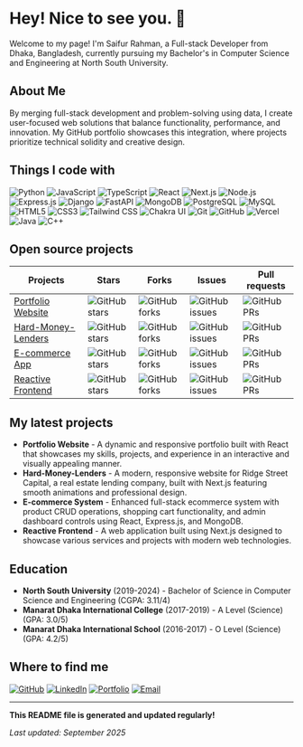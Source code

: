 # Hey! Nice to see you. 👋

Welcome to my page! I'm Saifur Rahman, a Full-stack Developer from Dhaka, Bangladesh, currently pursuing my Bachelor's in Computer Science and Engineering at North South University.

## About Me

By merging full-stack development and problem-solving using data, I create user-focused web solutions that balance functionality, performance, and innovation. My GitHub portfolio showcases this integration, where projects prioritize technical solidity and creative design.

## Things I code with

![Python](https://img.shields.io/badge/Python-3776AB?style=for-the-badge&logo=python&logoColor=white)
![JavaScript](https://img.shields.io/badge/JavaScript-F7DF1E?style=for-the-badge&logo=javascript&logoColor=black)
![TypeScript](https://img.shields.io/badge/TypeScript-007ACC?style=for-the-badge&logo=typescript&logoColor=white)
![React](https://img.shields.io/badge/React-20232A?style=for-the-badge&logo=react&logoColor=61DAFB)
![Next.js](https://img.shields.io/badge/Next.js-000000?style=for-the-badge&logo=next.js&logoColor=white)
![Node.js](https://img.shields.io/badge/Node.js-43853D?style=for-the-badge&logo=node.js&logoColor=white)
![Express.js](https://img.shields.io/badge/Express.js-404D59?style=for-the-badge)
![Django](https://img.shields.io/badge/Django-092E20?style=for-the-badge&logo=django&logoColor=white)
![FastAPI](https://img.shields.io/badge/FastAPI-005571?style=for-the-badge&logo=fastapi)
![MongoDB](https://img.shields.io/badge/MongoDB-4EA94B?style=for-the-badge&logo=mongodb&logoColor=white)
![PostgreSQL](https://img.shields.io/badge/PostgreSQL-316192?style=for-the-badge&logo=postgresql&logoColor=white)
![MySQL](https://img.shields.io/badge/MySQL-00000F?style=for-the-badge&logo=mysql&logoColor=white)
![HTML5](https://img.shields.io/badge/HTML5-E34F26?style=for-the-badge&logo=html5&logoColor=white)
![CSS3](https://img.shields.io/badge/CSS3-1572B6?style=for-the-badge&logo=css3&logoColor=white)
![Tailwind CSS](https://img.shields.io/badge/Tailwind_CSS-38B2AC?style=for-the-badge&logo=tailwind-css&logoColor=white)
![Chakra UI](https://img.shields.io/badge/Chakra--UI-319795?style=for-the-badge&logo=chakra-ui&logoColor=white)
![Git](https://img.shields.io/badge/Git-F05032?style=for-the-badge&logo=git&logoColor=white)
![GitHub](https://img.shields.io/badge/GitHub-100000?style=for-the-badge&logo=github&logoColor=white)
![Vercel](https://img.shields.io/badge/Vercel-000000?style=for-the-badge&logo=vercel&logoColor=white)
![Java](https://img.shields.io/badge/Java-ED8B00?style=for-the-badge&logo=java&logoColor=white)
![C++](https://img.shields.io/badge/C%2B%2B-00599C?style=for-the-badge&logo=c%2B%2B&logoColor=white)

## Open source projects

| Projects                                                        | Stars                                                                                        | Forks                                                                                        | Issues                                                                            | Pull requests                                                                     |
| --------------------------------------------------------------- | -------------------------------------------------------------------------------------------- | -------------------------------------------------------------------------------------------- | --------------------------------------------------------------------------------- | --------------------------------------------------------------------------------- |
| [Portfolio Website](https://portfolio-alpha-ten-99.vercel.app/) | ![GitHub stars](https://img.shields.io/github/stars/saif955/portfolio?style=social)          | ![GitHub forks](https://img.shields.io/github/forks/saif955/portfolio?style=social)          | ![GitHub issues](https://img.shields.io/github/issues/saif955/portfolio)          | ![GitHub PRs](https://img.shields.io/github/issues-pr/saif955/portfolio)          |
| [Hard-Money-Lenders](https://real-estate-loan.vercel.app/)      | ![GitHub stars](https://img.shields.io/github/stars/saif955/hard-money-lenders?style=social) | ![GitHub forks](https://img.shields.io/github/forks/saif955/hard-money-lenders?style=social) | ![GitHub issues](https://img.shields.io/github/issues/saif955/hard-money-lenders) | ![GitHub PRs](https://img.shields.io/github/issues-pr/saif955/hard-money-lenders) |
| [E-commerce App](https://github.com/saif955/ecommerce-app)      | ![GitHub stars](https://img.shields.io/github/stars/saif955/ecommerce-app?style=social)      | ![GitHub forks](https://img.shields.io/github/forks/saif955/ecommerce-app?style=social)      | ![GitHub issues](https://img.shields.io/github/issues/saif955/ecommerce-app)      | ![GitHub PRs](https://img.shields.io/github/issues-pr/saif955/ecommerce-app)      |
| [Reactive Frontend](https://reactie-frontend.vercel.app/)       | ![GitHub stars](https://img.shields.io/github/stars/saif955/reactive-frontend?style=social)  | ![GitHub forks](https://img.shields.io/github/forks/saif955/reactive-frontend?style=social)  | ![GitHub issues](https://img.shields.io/github/issues/saif955/reactive-frontend)  | ![GitHub PRs](https://img.shields.io/github/issues-pr/saif955/reactive-frontend)  |

## My latest projects

- **Portfolio Website** - A dynamic and responsive portfolio built with React that showcases my skills, projects, and experience in an interactive and visually appealing manner.
- **Hard-Money-Lenders** - A modern, responsive website for Ridge Street Capital, a real estate lending company, built with Next.js featuring smooth animations and professional design.
- **E-commerce System** - Enhanced full-stack ecommerce system with product CRUD operations, shopping cart functionality, and admin dashboard controls using React, Express.js, and MongoDB.
- **Reactive Frontend** - A web application built using Next.js designed to showcase various services and projects with modern web technologies.

## Education

- **North South University** (2019-2024) - Bachelor of Science in Computer Science and Engineering (CGPA: 3.11/4)
- **Manarat Dhaka International College** (2017-2019) - A Level (Science) (GPA: 3.0/5)
- **Manarat Dhaka International School** (2016-2017) - O Level (Science) (GPA: 4.2/5)

## Where to find me

[![GitHub](https://img.shields.io/badge/GitHub-100000?style=for-the-badge&logo=github&logoColor=white)](https://github.com/saif955)
[![LinkedIn](https://img.shields.io/badge/LinkedIn-0077B5?style=for-the-badge&logo=linkedin&logoColor=white)](https://www.linkedin.com/in/saifur-rahman-99a606290/)
[![Portfolio](https://img.shields.io/badge/Portfolio-000000?style=for-the-badge&logo=About.me&logoColor=white)](https://portfolio-alpha-ten-99.vercel.app/)
[![Email](https://img.shields.io/badge/Email-D14836?style=for-the-badge&logo=gmail&logoColor=white)](mailto:saifrahman363@gmail.com)

---

**This README file is generated and updated regularly!**

_Last updated: September 2025_
